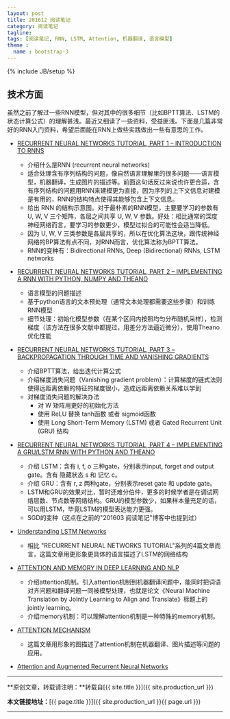 ```yaml
---
layout: post
title: 201612 阅读笔记
category: 阅读笔记
tagline: 
tags: [阅读笔记, RNN, LSTM, Attention, 机器翻译, 语言模型]
theme :
  name : bootstrap-3
---
```

{% include JB/setup %}

## 技术方面

虽然之前了解过一些RNN模型，但对其中的很多细节（比如BPTT算法、LSTM的状态计算公式）的理解甚浅。最近又细读了一些资料，受益匪浅。下面是几篇非常好的RNN入门资料，希望后面能在RNN上做些实践做出一些有意思的工作。

+ [RECURRENT NEURAL NETWORKS TUTORIAL, PART 1 – INTRODUCTION TO RNNS](http://www.wildml.com/2015/09/recurrent-neural-networks-tutorial-part-1-introduction-to-rnns/)
  - 介绍什么是RNN (recurrent neural networks)
  - 适合处理含有序列结构的问题，像自然语言理解里的很多问题——语言模型，机器翻译，生成图片的描述等。前面这句话反过来说也许更合适，含有序列结构的问题用RNN来建模更为直接，因为序列的上下文信息对建模是有用的，RNN的结构特点使得其能够包含上下文信息。
  - 给出 RNN 的结构示意图。对于最朴素的RNN模型，主要要学习的参数有 U, W, V 三个矩阵，各层之间共享 U, W, V 参数。好处：相比通常的深度神经网络而言，要学习的参数更少，模型过拟合的可能性会适当降低。
  - 因为 U, W, V 三类参数是各层共享的，所以在优化算法这块，跟传统神经网络的BP算法有点不同，对RNN而言，优化算法称为BPTT算法。
  - RNN的变种有：Bidirectional RNNs, Deep (Bidirectional) RNNs, LSTM networks
+ [RECURRENT NEURAL NETWORKS TUTORIAL, PART 2 – IMPLEMENTING A RNN WITH PYTHON, NUMPY AND THEANO](http://www.wildml.com/2015/09/recurrent-neural-networks-tutorial-part-2-implementing-a-language-model-rnn-with-python-numpy-and-theano/)
  - 语言模型的问题描述
  - 基于python语言的文本预处理（通常文本处理都需要这些步骤）和训练RNN模型
  - 细节处理：初始化模型参数（在某个区间内按照均匀分布随机采样），检测梯度（该方法在很多文献中都提过，用差分方法逼近微分），使用Theano优化性能
+ [RECURRENT NEURAL NETWORKS TUTORIAL, PART 3 – BACKPROPAGATION THROUGH TIME AND VANISHING GRADIENTS](http://www.wildml.com/2015/10/recurrent-neural-networks-tutorial-part-3-backpropagation-through-time-and-vanishing-gradients/)
  - 介绍BPTT算法，给出迭代计算公式
  - 介绍梯度消失问题（Vanishing gradient problem）：计算梯度的链式法则使得远距离依赖的特征的梯度很小，造成远距离依赖关系难以学到
  - 对梯度消失问题的解决办法
    + 对 W 矩阵用更好的初始化方法
    + 使用 ReLU 替换 tanh函数 或者 sigmoid函数
    + 使用 Long Short-Term Memory (LSTM) 或者 Gated Recurrent Unit (GRU) 结构
+ [RECURRENT NEURAL NETWORKS TUTORIAL, PART 4 – IMPLEMENTING A GRU/LSTM RNN WITH PYTHON AND THEANO](http://www.wildml.com/2015/10/recurrent-neural-network-tutorial-part-4-implementing-a-grulstm-rnn-with-python-and-theano/)
  - 介绍 LSTM：含有 i, f, o 三种gate，分别表示input, forget and output gate。含有 隐藏状态 s 和 记忆 c。
  - 介绍 GRU：含有 r, z 两种gate，分别表示reset gate 和 update gate。
  - LSTM和GRU的效果对比，暂时还难分伯仲，更多的时候学者是在调试网络层数、节点数等网络结构。GRU的模型参数少，如果样本量充足的话，可以用LSTM，毕竟LSTM的模型表达能力更强。
  - SGD的变种（这点在之前的"201603 阅读笔记"博客中也提到过）

+ [Understanding LSTM Networks](https://colah.github.io/posts/2015-08-Understanding-LSTMs/)
  - 相比 "RECURRENT NEURAL NETWORKS TUTORIAL"系列的4篇文章而言，这篇文章用更形象更具体的语言描述了LSTM的网络结构

+ [ATTENTION AND MEMORY IN DEEP LEARNING AND NLP](http://www.wildml.com/2016/01/attention-and-memory-in-deep-learning-and-nlp/)
  - 介绍attention机制。引入attention机制到机器翻译问题中，能同时把词语对齐问题和翻译问题一同被模型处理，也就是论文《Neural Machine Translation by Jointly Learning to Align and Translate》标题上的jointly learning。
  - 介绍memory机制：可以理解attention机制是一种特殊的memory机制。
+ [ATTENTION MECHANISM](https://blog.heuritech.com/2016/01/20/attention-mechanism/)
  - 这篇文章用形象的图描述了attention机制在机器翻译、图片描述等问题的应用。
+ [Attention and Augmented Recurrent Neural Networks](http://distill.pub/2016/augmented-rnns/)


* * *

**原创文章，转载请注明：**转载自[{{ site.title }}]({{ site.production_url }})

**本文链接地址：**[{{ page.title }}]({{ site.production_url }}{{ page.url }})

* * *

